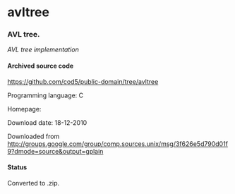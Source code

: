 # avltree #

### AVL tree. ###

*AVL tree implementation*

#### Archived source code ####
https://github.com/cod5/public-domain/tree/avltree

Programming language: C

Homepage: 

Download date: 18-12-2010

Downloaded from http://groups.google.com/group/comp.sources.unix/msg/3f626e5d790d01f9?dmode=source&output=gplain

#### Status ####
Converted to .zip.

